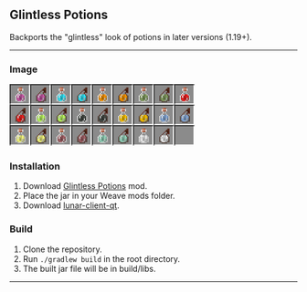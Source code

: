 ## Glintless Potions
Backports the "glintless" look of potions in later versions (1.19+).

---

### Image
![glintlesspotions.png](image.png)

### Installation
1. Download [Glintless Potions](https://github.com/Syz66/GlintlessPotions/releases/latest) mod.
2. Place the jar in your Weave mods folder.
3. Download [lunar-client-qt](https://github.com/Youded-byte/lunar-client-qt/releases/latest).

### Build
1. Clone the repository.
2. Run `./gradlew build` in the root directory.
3. The built jar file will be in build/libs.

---